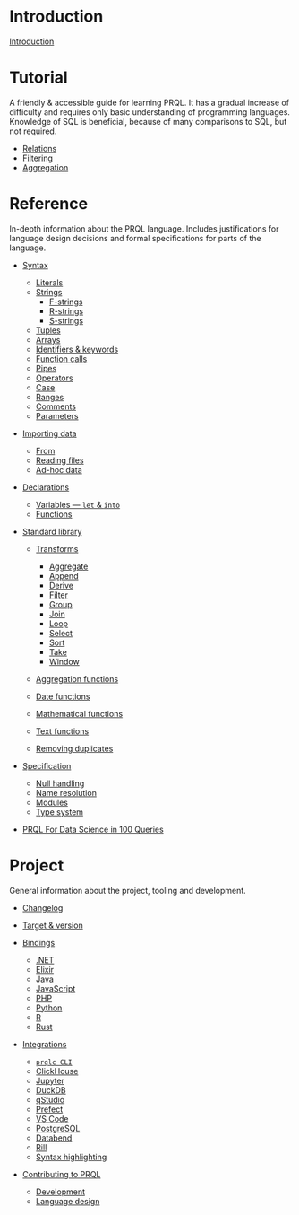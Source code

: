<!-- markdownlint-disable MD042 — some pages aren't finished yet (though the graying out of top level pages is not ideal — it's either that, or links to pages that are blank. Or maybe we try and write a useful page for each heading?) -->

# Introduction

[Introduction](./README.md)

# Tutorial

A friendly & accessible guide for learning PRQL. It has a gradual increase of
difficulty and requires only basic understanding of programming languages.
Knowledge of SQL is beneficial, because of many comparisons to SQL, but not
required.

- [Relations](./tutorial/relations.md)
- [Filtering](./tutorial/filtering.md)
- [Aggregation](./tutorial/aggregation.md)

<!-- We used to have a "How do I", which I think would be good, but we didn't build enough to maintain it. If we find the Reference or Tutorial has enough content that we could move here, we could start it again  -->
<!-- # How do I? -->

# Reference

In-depth information about the PRQL language. Includes justifications for
language design decisions and formal specifications for parts of the language.

- [Syntax](./reference/syntax/README.md)

  - [Literals](./reference/syntax/literals.md)
  - [Strings](./reference/syntax/strings.md)
    - [F-strings](./reference/syntax/f-strings.md)
    - [R-strings](./reference/syntax/r-strings.md)
    - [S-strings](./reference/syntax/s-strings.md)
  - [Tuples](./reference/syntax/tuples.md)
  - [Arrays](./reference/syntax/arrays.md)
  - [Identifiers & keywords](./reference/syntax/keywords.md)
  - [Function calls](./reference/syntax/function-calls.md)
  - [Pipes](./reference/syntax/pipes.md)
  - [Operators](./reference/syntax/operators.md)
  - [Case](./reference/syntax/case.md)
  - [Ranges](./reference/syntax/ranges.md)
  - [Comments](./reference/syntax/comments.md)
  - [Parameters](./reference/syntax/parameters.md)

- [Importing data](./reference/data/README.md)

  - [From](./reference/data/from.md)
  - [Reading files](./reference/data/read-files.md)
  - [Ad-hoc data](./reference/data/relation-literals.md)

- [Declarations]()
  <!-- I don't know what to call this section. -->

  - [Variables — `let` & `into`](./reference/declarations/variables.md)
  - [Functions](./reference/declarations/functions.md)

- [Standard library](./reference/stdlib/README.md)

  - [Transforms](./reference/stdlib/transforms/README.md)

    - [Aggregate](./reference/stdlib/transforms/aggregate.md)
    - [Append](./reference/stdlib/transforms/append.md)
    - [Derive](./reference/stdlib/transforms/derive.md)
    - [Filter](./reference/stdlib/transforms/filter.md)
    - [Group](./reference/stdlib/transforms/group.md)
    - [Join](./reference/stdlib/transforms/join.md)
    - [Loop](./reference/stdlib/transforms/loop.md)
    - [Select](./reference/stdlib/transforms/select.md)
    - [Sort](./reference/stdlib/transforms/sort.md)
    - [Take](./reference/stdlib/transforms/take.md)
    - [Window](./reference/stdlib/transforms/window.md)

  - [Aggregation functions]()
  - [Date functions](./reference/stdlib/date.md)
  - [Mathematical functions](./reference/stdlib/math.md)
  - [Text functions](./reference/stdlib/text.md)
  - [Removing duplicates](./reference/stdlib/distinct.md)

- [Specification](./reference/spec/README.md)

  - [Null handling](./reference/spec/null.md)
  - [Name resolution](./reference/spec/name-resolution.md)
  - [Modules](./reference/spec/modules.md)
  - [Type system](./reference/spec/type-system.md)
- [PRQL For Data Science in 100 Queries](./100queries/queries.md)

# Project

General information about the project, tooling and development.

- [Changelog](./project/changelog.md)

- [Target & version](./project/target.md)

- [Bindings](./project/bindings/README.md)

  - [.NET](./project/bindings/dotnet.md)
  - [Elixir](./project/bindings/elixir.md)
  - [Java](./project/bindings/java.md)
  - [JavaScript](./project/bindings/javascript.md)
  - [PHP](./project/bindings/php.md)
  - [Python](./project/bindings/python.md)
  - [R](./project/bindings/r.md)
  - [Rust](./project/bindings/rust.md)

- [Integrations](./project/integrations/README.md)

  - [`prqlc CLI`](./project/integrations/prqlc-cli.md)
  - [ClickHouse](./project/integrations/clickhouse.md)
  - [Jupyter](./project/integrations/jupyter.md)
  - [DuckDB](./project/integrations/duckdb.md)
  - [qStudio](./project/integrations/qstudio.md)
  - [Prefect](./project/integrations/prefect.md)
  - [VS Code](./project/integrations/vscode.md)
  - [PostgreSQL](./project/integrations/postgresql.md)
  - [Databend](./project/integrations/databend.md)
  - [Rill](./project/integrations/rill.md)
  - [Syntax highlighting](./project/integrations/syntax-highlighting.md)

- [Contributing to PRQL](./project/contributing/README.md)

  - [Development](./project/contributing/development.md)
  - [Language design](./project/contributing/language-design.md)
